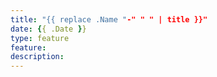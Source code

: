 ```yaml
---
title: "{{ replace .Name "-" " " | title }}"
date: {{ .Date }}
type: feature
feature: 
description: 
---
```


